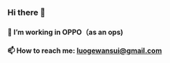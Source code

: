 ### Hi there 👋
#### 💼 I’m working in OPPO（as an ops)
#### 📫 How to reach me: luogewansui@gmail.com
<!--
**Sajotim/Sajotim** is a ✨ _special_ ✨ repository because its `README.md` (this file) appears on your GitHub profile.

Here are some ideas to get you started:


- 👯 I’m looking to collaborate on ...
- 🤔 I’m looking for help with ...
- 💬 Ask me about ...

- 😄 Pronouns: ...
- ⚡ Fun fact: ...
-->
